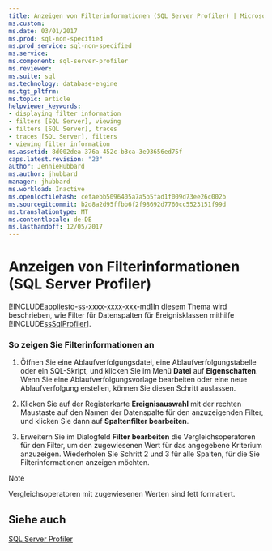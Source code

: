 ```yaml
---
title: Anzeigen von Filterinformationen (SQL Server Profiler) | Microsoft Docs
ms.custom: 
ms.date: 03/01/2017
ms.prod: sql-non-specified
ms.prod_service: sql-non-specified
ms.service: 
ms.component: sql-server-profiler
ms.reviewer: 
ms.suite: sql
ms.technology: database-engine
ms.tgt_pltfrm: 
ms.topic: article
helpviewer_keywords:
- displaying filter information
- filters [SQL Server], viewing
- filters [SQL Server], traces
- traces [SQL Server], filters
- viewing filter information
ms.assetid: 8d002dea-376a-452c-b3ca-3e93656ed75f
caps.latest.revision: "23"
author: JennieHubbard
ms.author: jhubbard
manager: jhubbard
ms.workload: Inactive
ms.openlocfilehash: cefaebb5096405a7a5b5fad1f009d73ee26c002b
ms.sourcegitcommit: b2d8a2d95ffbb6f2f98692d7760cc5523151f99d
ms.translationtype: MT
ms.contentlocale: de-DE
ms.lasthandoff: 12/05/2017
---
```

# <a name="view-filter-information-sql-server-profiler"></a>Anzeigen von Filterinformationen (SQL Server Profiler)
[!INCLUDE[appliesto-ss-xxxx-xxxx-xxx-md](../../includes/appliesto-ss-xxxx-xxxx-xxx-md.md)]In diesem Thema wird beschrieben, wie Filter für Datenspalten für Ereignisklassen mithilfe [!INCLUDE[ssSqlProfiler](../../includes/sssqlprofiler-md.md)].  
  
### <a name="to-view-filter-information"></a>So zeigen Sie Filterinformationen an  
  
1.  Öffnen Sie eine Ablaufverfolgungsdatei, eine Ablaufverfolgungstabelle oder ein SQL-Skript, und klicken Sie im Menü **Datei** auf **Eigenschaften**. Wenn Sie eine Ablaufverfolgungsvorlage bearbeiten oder eine neue Ablaufverfolgung erstellen, können Sie diesen Schritt auslassen.  
  
2.  Klicken Sie auf der Registerkarte **Ereignisauswahl** mit der rechten Maustaste auf den Namen der Datenspalte für den anzuzeigenden Filter, und klicken Sie dann auf **Spaltenfilter bearbeiten**.  
  
3.  Erweitern Sie im Dialogfeld **Filter bearbeiten** die Vergleichsoperatoren für den Filter, um den zugewiesenen Wert für das angegebene Kriterium anzuzeigen. Wiederholen Sie Schritt 2 und 3 für alle Spalten, für die Sie Filterinformationen anzeigen möchten.  
  
> [!NOTE]  
>  Vergleichsoperatoren mit zugewiesenen Werten sind fett formatiert.  
  
## <a name="see-also"></a>Siehe auch  
 [SQL Server Profiler](../../tools/sql-server-profiler/sql-server-profiler.md)  
  
  
